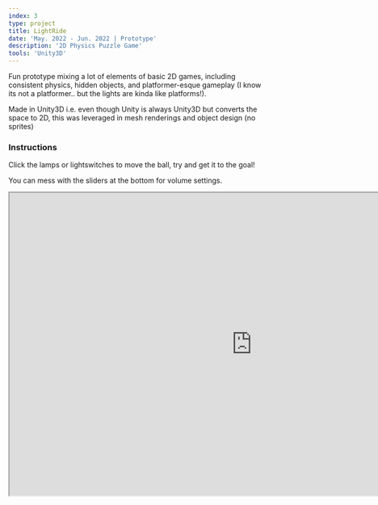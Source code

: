 ```yaml
---
index: 3
type: project
title: LightRide
date: 'May. 2022 - Jun. 2022 | Prototype'
description: '2D Physics Puzzle Game'
tools: 'Unity3D'
---
```

Fun prototype mixing a lot of elements of basic 2D games, including consistent physics, hidden objects, and platformer-esque gameplay (I know its not a platformer.. but the lights are kinda like platforms!).

Made in Unity3D i.e. even though Unity is always Unity3D but converts the space to 2D, this was leveraged in mesh renderings and object design (no sprites)
### Instructions
Click the lamps or lightswitches to move the ball, try and get it to the goal!

You can mess with the sliders at the bottom for volume settings.

<iframe src="https://i.simmer.io/@trooms/lightride" style="width:960px;height:600px"></iframe>